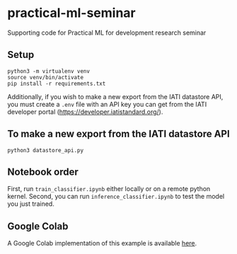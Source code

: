 # practical-ml-seminar
Supporting code for Practical ML for development research seminar

## Setup

```
python3 -m virtualenv venv
source venv/bin/activate
pip install -r requirements.txt
```

Additionally, if you wish to make a new export from the IATI datastore API, you must create a `.env` file with an API key you can get from the IATI developer portal (https://developer.iatistandard.org/).

## To make a new export from the IATI datastore API

```
python3 datastore_api.py
```

## Notebook order

First, run `train_classifier.ipynb` either locally or on a remote python kernel.
Second, you can run `inference_classifier.ipynb` to test the model you just trained.

## Google Colab

A Google Colab implementation of this example is available [here](https://drive.google.com/file/d/1yVN2XMforQkjqFcpLtu3DCVM-nzHuxiz/view?usp=sharing).